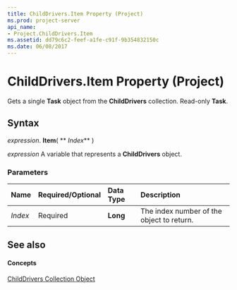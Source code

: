 ```yaml
---
title: ChildDrivers.Item Property (Project)
ms.prod: project-server
api_name:
- Project.ChildDrivers.Item
ms.assetid: dd79c6c2-feef-a1fe-c91f-9b354832150c
ms.date: 06/08/2017
---
```



# ChildDrivers.Item Property (Project)

Gets a single  **Task** object from the **ChildDrivers** collection. Read-only **Task**.


## Syntax

 _expression_. **Item**( ** _Index_** )

 _expression_ A variable that represents a **ChildDrivers** object.


### Parameters



|**Name**|**Required/Optional**|**Data Type**|**Description**|
|:-----|:-----|:-----|:-----|
| _Index_|Required|**Long**|The index number of the object to return.|

## See also


#### Concepts


[ChildDrivers Collection Object](childdrivers-object-project.md)
